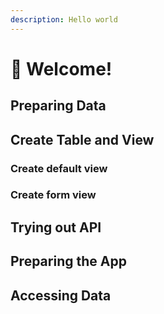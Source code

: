 ```yaml
---
description: Hello world
---
```


# 💫 Welcome!

## Preparing Data

## Create Table and View

### Create default view

### Create form view

## Trying out API

## Preparing the App

## Accessing Data
